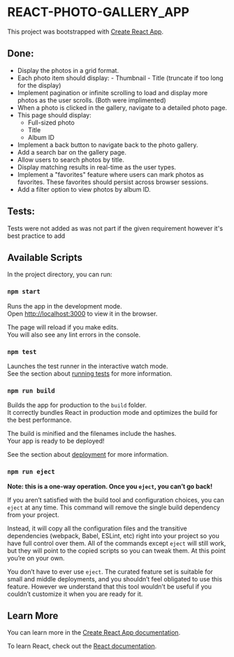 # REACT-PHOTO-GALLERY_APP

This project was bootstrapped with [Create React App](https://github.com/facebook/create-react-app).

## Done: 
- Display the photos in a grid format.
- Each photo item should display:
      - Thumbnail
      - Title (truncate if too long for the display)
- Implement pagination or infinite scrolling to load and display more photos as the user scrolls. (Both were implimented)
- When a photo is clicked in the gallery, navigate to a detailed photo page.
- This page should display:
    -   Full-sized photo
    -   Title
    -   Album ID
- Implement a back button to navigate back to the photo gallery.
- Add a search bar on the gallery page.
- Allow users to search photos by title.
- Display matching results in real-time as the user types.
- Implement a "favorites" feature where users can mark photos as favorites. These favorites should persist across browser sessions.
- Add a filter option to view photos by album ID.

## Tests:
Tests were not added as was not part if the given requirement however it's best practice to add

## Available Scripts

In the project directory, you can run:

### `npm start`

Runs the app in the development mode.\
Open [http://localhost:3000](http://localhost:3000) to view it in the browser.

The page will reload if you make edits.\
You will also see any lint errors in the console.

### `npm test`

Launches the test runner in the interactive watch mode.\
See the section about [running tests](https://facebook.github.io/create-react-app/docs/running-tests) for more information.

### `npm run build`

Builds the app for production to the `build` folder.\
It correctly bundles React in production mode and optimizes the build for the best performance.

The build is minified and the filenames include the hashes.\
Your app is ready to be deployed!

See the section about [deployment](https://facebook.github.io/create-react-app/docs/deployment) for more information.

### `npm run eject`

**Note: this is a one-way operation. Once you `eject`, you can’t go back!**

If you aren’t satisfied with the build tool and configuration choices, you can `eject` at any time. This command will remove the single build dependency from your project.

Instead, it will copy all the configuration files and the transitive dependencies (webpack, Babel, ESLint, etc) right into your project so you have full control over them. All of the commands except `eject` will still work, but they will point to the copied scripts so you can tweak them. At this point you’re on your own.

You don’t have to ever use `eject`. The curated feature set is suitable for small and middle deployments, and you shouldn’t feel obligated to use this feature. However we understand that this tool wouldn’t be useful if you couldn’t customize it when you are ready for it.

## Learn More

You can learn more in the [Create React App documentation](https://facebook.github.io/create-react-app/docs/getting-started).

To learn React, check out the [React documentation](https://reactjs.org/).
